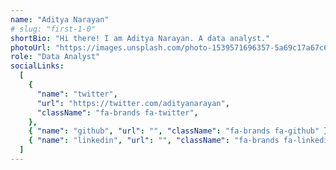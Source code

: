 ```yaml
---
name: "Aditya Narayan"
# slug: "first-1-0"
shortBio: "Hi there! I am Aditya Narayan. A data analyst."
photoUrl: "https://images.unsplash.com/photo-1539571696357-5a69c17a67c6?ixlib=rb-4.0.3&ixid=MnwxMjA3fDB8MHxwaG90by1wYWdlfHx8fGVufDB8fHx8&auto=format&fit=crop&w=387&q=80"
role: "Data Analyst"
socialLinks:
  [
    {
      "name": "twitter",
      "url": "https://twitter.com/adityanarayan",
      "className": "fa-brands fa-twitter",
    },
    { "name": "github", "url": "", "className": "fa-brands fa-github" },
    { "name": "linkedin", "url": "", "className": "fa-brands fa-linkedin-in" },
  ]
---
```

